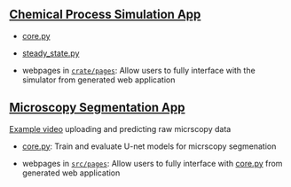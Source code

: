 ## [Chemical Process Simulation App](https://github.com/hunterviolette/24spring/tree/simulator)

- [core.py](https://github.com/hunterviolette/24spring/blob/simulator/crate/src/steady_state.py)

- [steady_state.py](https://github.com/hunterviolette/24spring/blob/simulator/crate/src/steady_state.py)

- webpages in [```crate/pages```](https://github.com/hunterviolette/24spring/tree/simulator/crate/pages): Allow users to fully interface with the simulator from generated web application

## [Microscopy Segmentation App](https://github.com/hunterviolette/24spring/tree/simulator)


[Example video](https://youtu.be/auEXBbj1-G0) uploading and predicting raw micrscopy data

- [core.py](https://github.com/hunterviolette/24spring/blob/Kelley-lab/src/pages/util/core.py): Train and evaluate U-net models for micrscopy segmenation

- webpages in [```src/pages```](https://github.com/hunterviolette/24spring/tree/Kelley-lab/src/pages): Allow users to fully interface with [core.py](https://github.com/hunterviolette/24spring/blob/Kelley-lab/src/pages/util/core.py) from generated web application

